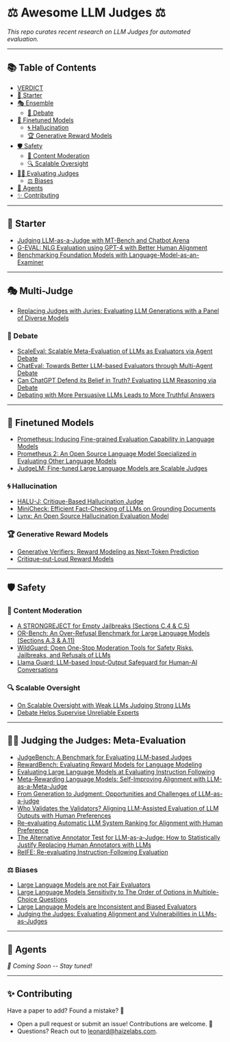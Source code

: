 # ⚖️ **Awesome LLM Judges** ⚖️  
*This repo curates recent research on LLM Judges for automated evaluation.*

---

## 📚 Table of Contents
- [VERDICT](https://verdict.haizelabs.com/) 
- [🌱 Starter](#-starter)
- [🎭 Ensemble](#-ensemble)
  - [🤔 Debate](#-debate)
- [🎯 Finetuned Models](#-finetuned-models)
  - [🌀 Hallucination](#-hallucination)
  - [🏆 Generative Reward Models](#-generative-reward-models)
- [🛡️ Safety](#️-safety)
  - [🛑 Content Moderation](#-content-moderation)
  - [🔍 Scalable Oversight](#-scalable-oversight)
- [👨‍⚖️ Evaluating Judges](#-evaluating-judges)
  - [⚖️ Biases](#-biases)
- [🤖 Agents](#-agents)
- [✨ Contributing](#-contributing)

---

## 🌱 Starter
- [Judging LLM-as-a-Judge with MT-Bench and Chatbot Arena](https://arxiv.org/abs/2306.05685)  
- [G-EVAL: NLG Evaluation using GPT-4 with Better Human Alignment](https://arxiv.org/abs/2303.16634)  
- [Benchmarking Foundation Models with Language-Model-as-an-Examiner](https://arxiv.org/abs/2306.04181)

---

## 🎭 Multi-Judge
- [Replacing Judges with Juries: Evaluating LLM Generations with a Panel of Diverse Models](https://arxiv.org/abs/2404.18796)

### 🤔 Debate
- [ScaleEval: Scalable Meta-Evaluation of LLMs as Evaluators via Agent Debate](https://arxiv.org/abs/2401.16788)
- [ChatEval: Towards Better LLM-based Evaluators through Multi-Agent Debate](https://arxiv.org/abs/2308.07201)  
- [Can ChatGPT Defend its Belief in Truth? Evaluating LLM Reasoning via Debate](https://arxiv.org/abs/2305.13160)  
- [Debating with More Persuasive LLMs Leads to More Truthful Answers](https://arxiv.org/abs/2402.06782)  

---

## 🎯 Finetuned Models
- [Prometheus: Inducing Fine-grained Evaluation Capability in Language Models](https://arxiv.org/abs/2310.08491)  
- [Prometheus 2: An Open Source Language Model Specialized in Evaluating Other Language Models](https://arxiv.org/abs/2405.01535)  
- [JudgeLM: Fine-tuned Large Language Models are Scalable Judges](https://arxiv.org/abs/2310.17631)  

### 🌀 Hallucination
- [HALU-J: Critique-Based Hallucination Judge](https://arxiv.org/abs/2407.12943)  
- [MiniCheck: Efficient Fact-Checking of LLMs on Grounding Documents](https://aclanthology.org/2024.emnlp-main.499/)  
- [Lynx: An Open Source Hallucination Evaluation Model](https://arxiv.org/abs/2407.08488)  

### 🏆 Generative Reward Models
- [Generative Verifiers: Reward Modeling as Next-Token Prediction](https://arxiv.org/abs/2408.15240)  
- [Critique-out-Loud Reward Models](https://arxiv.org/abs/2408.11791)  

---

## 🛡️ Safety

### 🛑 Content Moderation
- [A STRONGREJECT for Empty Jailbreaks (Sections C.4 & C.5)](https://arxiv.org/pdf/2402.10260)
- [OR-Bench: An Over-Refusal Benchmark for Large Language Models (Sections A.3 & A.11)](https://arxiv.org/abs/2405.20947)
- [WildGuard: Open One-Stop Moderation Tools for Safety Risks, Jailbreaks, and Refusals of LLMs](https://arxiv.org/abs/2406.18495)
- [Llama Guard: LLM-based Input-Output Safeguard for Human-AI Conversations](https://arxiv.org/abs/2312.06674)

### 🔍 Scalable Oversight
- [On Scalable Oversight with Weak LLMs Judging Strong LLMs](https://arxiv.org/abs/2407.04622)  
- [Debate Helps Supervise Unreliable Experts](https://arxiv.org/abs/2311.08702)

---

## 👨‍⚖️ Judging the Judges: Meta-Evaluation
- [JudgeBench: A Benchmark for Evaluating LLM-based Judges](https://arxiv.org/abs/2410.12784)
- [RewardBench: Evaluating Reward Models for Language Modeling](https://arxiv.org/abs/2403.13787)
- [Evaluating Large Language Models at Evaluating Instruction Following](https://arxiv.org/abs/2310.07641)
- [Meta-Rewarding Language Models: Self-Improving Alignment with LLM-as-a-Meta-Judge](https://arxiv.org/abs/2407.19594)
- [From Generation to Judgment: Opportunities and Challenges of LLM-as-a-judge](https://arxiv.org/abs/2411.16594)
- [Who Validates the Validators? Aligning LLM-Assisted Evaluation of LLM Outputs with Human Preferences](https://arxiv.org/abs/2404.12272)
- [Re-evaluating Automatic LLM System Ranking for Alignment with Human Preference](https://arxiv.org/abs/2501.00560)
- [The Alternative Annotator Test for LLM-as-a-Judge: How to Statistically Justify Replacing Human Annotators with LLMs](https://arxiv.org/abs/2501.10970)
- [ReIFE: Re-evaluating Instruction-Following Evaluation](https://arxiv.org/abs/2410.07069)

### ⚖️ Biases
- [Large Language Models are not Fair Evaluators](https://arxiv.org/abs/2305.17926)  
- [Large Language Models Sensitivity to The Order of Options in Multiple-Choice Questions](https://arxiv.org/abs/2308.11483)
- [Large Language Models are Inconsistent and Biased Evaluators](https://arxiv.org/abs/2405.01724)
- [Judging the Judges: Evaluating Alignment and Vulnerabilities in LLMs-as-Judges](https://arxiv.org/abs/2406.12624)  

---

## 🤖 Agents
*🚧 Coming Soon -- Stay tuned!*

---

## ✨ Contributing
Have a paper to add? Found a mistake? 🧐  
- Open a pull request or submit an issue! Contributions are welcome. 🙌  
- Questions? Reach out to [leonard@haizelabs.com](mailto:leonard@haizelabs.com).  
